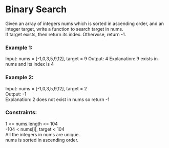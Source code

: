 # Binary Search
  
Given an array of integers nums which is sorted in ascending order, and an integer target, write a function to search target in nums.   
If target exists, then return its index. Otherwise, return -1.  
   
### Example 1:
Input: nums = [-1,0,3,5,9,12], target = 9
Output: 4
Explanation: 9 exists in nums and its index is 4

### Example 2:  
Input: nums = [-1,0,3,5,9,12], target = 2  
Output: -1  
Explanation: 2 does not exist in nums so return -1  
   
   
### Constraints:  
   
1 <= nums.length <= 104  
-104 < nums[i], target < 104   
All the integers in nums are unique.  
nums is sorted in ascending order.  
